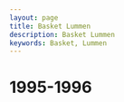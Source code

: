 ```yaml
---
layout: page
title: Basket Lummen
description: Basket Lummen
keywords: Basket, Lummen
---
```


# 1995-1996



